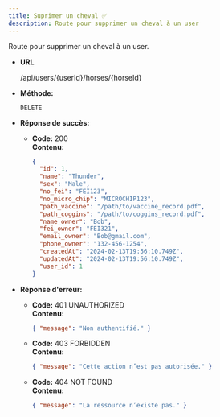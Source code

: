 ```yaml
---
title: Suprimer un cheval ✅
description: Route pour supprimer un cheval à un user
---
```


Route pour supprimer un cheval à un user.

- **URL**

  /api/users/{userId}/horses/{horseId}

- **Méthode:**

  `DELETE`

- **Réponse de succès:**

  - **Code:** 200 <br />
    **Contenu:**
    ```json
    {
      "id": 1,
      "name": "Thunder",
      "sex": "Male",
      "no_fei": "FEI123",
      "no_micro_chip": "MICROCHIP123",
      "path_vaccine": "/path/to/vaccine_record.pdf",
      "path_coggins": "/path/to/coggins_record.pdf",
      "name_owner": "Bob",
      "fei_owner": "FEI321",
      "email_owner": "Bob@gmail.com",
      "phone_owner": "132-456-1254",
      "createdAt": "2024-02-13T19:56:10.749Z",
      "updatedAt": "2024-02-13T19:56:10.749Z",
      "user_id": 1
    }
    ```

- **Réponse d'erreur:**

  - **Code:** 401 UNAUTHORIZED <br />
    **Contenu:**

    ```json
    { "message": "Non authentifié." }
    ```

  - **Code:** 403 FORBIDDEN <br />
    **Contenu:**

    ```json
    { "message": "Cette action n’est pas autorisée." }
    ```

  - **Code:** 404 NOT FOUND <br />
    **Contenu:**
    ```json
    { "message": "La ressource n’existe pas." }
    ```
